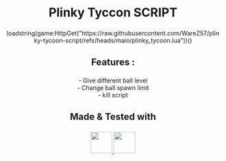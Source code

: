 <h1 align="center">
  <a href="https://www.roblox.com/games/138705998165267/Plinky-Tycoon" 
     style="text-decoration:none; color:inherit;">
    Plinky Tyccon SCRIPT
  </a>
</h1>

###

<p align="center">loadstring(game:HttpGet("https://raw.githubusercontent.com/WareZ57/plinky-tycoon-script/refs/heads/main/plinky_tycoon.lua"))()</p>

###

<h2 align="center">Features :</h2>

###

<p align="center">- Give different ball level<br>- Change ball spawn limit<br>- kill script</p>

###

<h2 align="center">Made & Tested with</h2>

###

<p align="center">
  <a href="https://sirius.menu/" target="_blank">
    <img src="https://image.noelshack.com/fichiers/2025/39/1/1758549544-t-l-chargement.png" height="50" />
  </a>
  <a href="https://www.xeno.onl/" target="_blank">
    <img src="https://www.xeno.onl/images/xeno.png" height="50" />
  </a>
</p>

